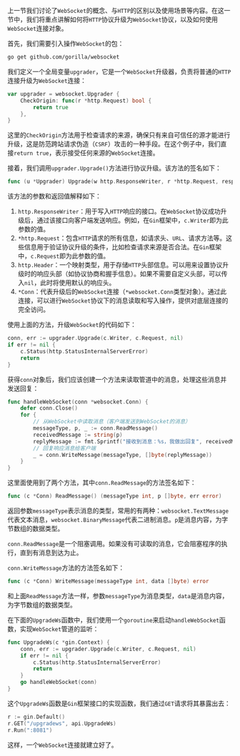上一节我们讨论了`WebSocket`的概念、与`HTTP`的区别以及使用场景等内容。在这一节中，我们将重点讲解如何将`HTTP`协议升级为`WebSocket`协议，以及如何使用`WebSocket`连接对象。

首先，我们需要引入操作`WebSocket`的包：

```bash
go get github.com/gorilla/websocket
```

我们定义一个全局变量`upgrader`，它是一个`WebSocket`升级器，负责将普通的`HTTP`连接升级为`WebSocket`连接：

```go
var upgrader = websocket.Upgrader {
	CheckOrigin: func(r *http.Request) bool {
		return true
	},
}
```

这里的`CheckOrigin`方法用于检查请求的来源，确保只有来自可信任的源才能进行升级，这是防范跨站请求伪造（`CSRF`）攻击的一种手段。在这个例子中，我们直接`return true`，表示接受任何来源的`WebSocket`连接。

接着，我们调用`upgrader.Upgrade()`方法进行协议升级。该方法的签名如下：

```go
func (u *Upgrader) Upgrade(w http.ResponseWriter, r *http.Request, responseHeader http.Header) (*Conn, error)
```

该方法的参数和返回值解释如下：

1. `http.ResponseWriter`：用于写入`HTTP`响应的接口。在`WebSocket`协议成功升级后，通过该接口向客户端发送响应。例如，在`Gin`框架中，`c.Writer`即为此参数的值。
2. `*http.Request`：包含`HTTP`请求的所有信息，如请求头、`URL`、请求方法等。这些信息用于验证协议升级的条件，比如检查请求来源是否合法。在`Gin`框架中，`c.Request`即为此参数的值。
3. `http.Header`：一个映射类型，用于存储`HTTP`头部信息。可以用来设置协议升级时的响应头部（如协议协商和握手信息）。如果不需要自定义头部，可以传入`nil`，此时将使用默认的响应头。
4. `*Conn`：代表升级后的`WebSocket`连接（`*websocket.Conn`类型对象）。通过此连接，可以进行`WebSocket`协议下的消息读取和写入操作，提供对底层连接的完全访问。

使用上面的方法，升级`WebSocket`的代码如下：

```go
conn, err := upgrader.Upgrade(c.Writer, c.Request, nil)
if err != nil {
	c.Status(http.StatusInternalServerError)
	return
}
```

获得`conn`对象后，我们应该创建一个方法来读取管道中的消息，处理这些消息并发送回复：

```go
func handleWebSocket(conn *websocket.Conn) {
	defer conn.Close()
	for {
		// 从WebSocket中读取消息（客户端发送到WebSocket的消息）
		messageType, p, _ := conn.ReadMessage()
		receivedMessage := string(p)
		replyMessage := fmt.Sprintf("接收到消息：%s，我做出回复", receivedMessage)
		// 回复响应消息给客户端
		_ = conn.WriteMessage(messageType, []byte(replyMessage))
	}
}
```

这里面使用到了两个方法，其中`conn.ReadMessage`的方法签名如下：

```go
func (c *Conn) ReadMessage() (messageType int, p []byte, err error)
```

返回参数`messageType`表示消息的类型，常用的有两种：`websocket.TextMessage`代表文本消息，`websocket.BinaryMessage`代表二进制消息。`p`是消息内容，为字节数组的数据类型。

`conn.ReadMessage`是一个阻塞调用。如果没有可读取的消息，它会阻塞程序的执行，直到有消息到达为止。

`conn.WriteMessage`方法的方法签名如下：

```go
func (c *Conn) WriteMessage(messageType int, data []byte) error
```

和上面`ReadMessage`方法一样，参数`messageType`为消息类型，`data`是消息内容，为字节数组的数据类型。

在下面的`UpgradeWs`函数中，我们使用一个`goroutine`来启动`handleWebSocket`函数，实现`WebSocket`管道的监听：

```go
func UpgradeWs(c *gin.Context) {
	conn, err := upgrader.Upgrade(c.Writer, c.Request, nil)
	if err != nil {
		c.Status(http.StatusInternalServerError)
        return
	}
	go handleWebSocket(conn)
}
```

这个`UpgradeWs`函数是`Gin`框架接口的实现函数，我们通过`GET`请求将其暴露出去：

```go
r := gin.Default()
r.GET("/upgradews", api.UpgradeWs)
r.Run(":8081")
```

这样，一个`WebSocket`连接就建立好了。

